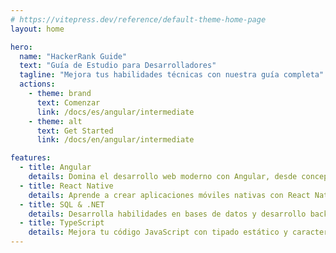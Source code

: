 ```yaml
---
# https://vitepress.dev/reference/default-theme-home-page
layout: home

hero:
  name: "HackerRank Guide"
  text: "Guía de Estudio para Desarrolladores"
  tagline: "Mejora tus habilidades técnicas con nuestra guía completa"
  actions:
    - theme: brand
      text: Comenzar
      link: /docs/es/angular/intermediate
    - theme: alt
      text: Get Started
      link: /docs/en/angular/intermediate

features:
  - title: Angular
    details: Domina el desarrollo web moderno con Angular, desde conceptos básicos hasta técnicas avanzadas
  - title: React Native
    details: Aprende a crear aplicaciones móviles nativas con React Native para iOS y Android
  - title: SQL & .NET
    details: Desarrolla habilidades en bases de datos y desarrollo backend con SQL y .NET
  - title: TypeScript
    details: Mejora tu código JavaScript con tipado estático y características modernas de TypeScript
---
```


